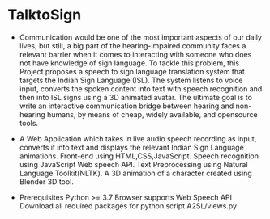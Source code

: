 # TalktoSign

* Communication would be one of the most important aspects of our daily lives, but still, a big part of the hearing-impaired community faces a relevant barrier when it comes to interacting with someone who does not have knowledge of sign language. To tackle this problem, this Project proposes a speech to sign language translation system that targets the Indian Sign Language (ISL). The system listens to voice input, converts the spoken content into text with speech recognition and then into ISL signs using a 3D animated avatar. The ultimate goal is to write an interactive communication bridge between hearing and non-hearing humans, by means of cheap, widely available, and opensource tools.

* A Web Application which takes in live audio speech recording as input, converts it into text and displays the relevant Indian Sign Language animations.
Front-end using HTML,CSS,JavaScript.
Speech recognition using JavaScript Web speech API.
Text Preprocessing using Natural Language Toolkit(NLTK).
A 3D animation of a character created using Blender 3D tool.

* Prerequisites 
Python >= 3.7 
Browser supports Web Speech API 
Download all required packages for python script A2SL/views.py
